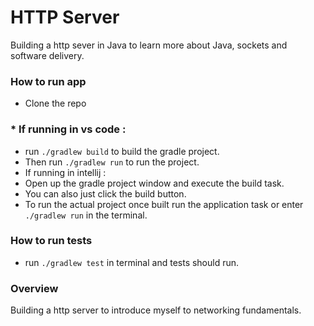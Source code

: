 # HTTP Server

Building a http sever in Java to learn more about Java, sockets and software delivery.


### How to run app

- Clone the repo
### * If running in vs code :
- run `./gradlew build` to build the gradle project.
- Then run `./gradlew run` to run the project.
- If running in intellij :
- Open up the gradle project window and execute the build task.
- You can also just click the build button.
- To run the actual project once built run the application task or enter `./gradlew run` in the terminal.

### How to run tests
- run `./gradlew test` in terminal and tests should run.

###  Overview
Building a http server to introduce myself to networking fundamentals.


